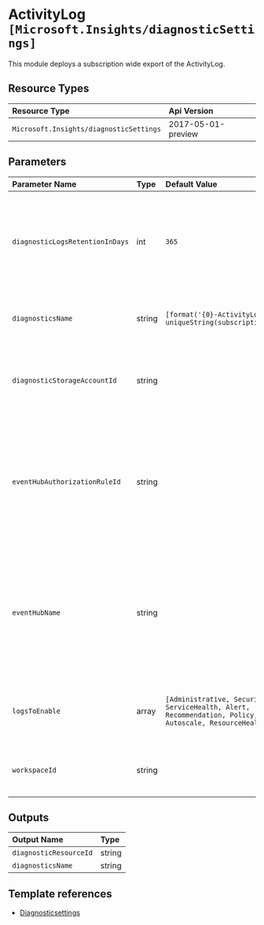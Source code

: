 # ActivityLog `[Microsoft.Insights/diagnosticSettings]`

This module deploys a subscription wide export of the ActivityLog.

## Resource Types

| Resource Type | Api Version |
| :-- | :-- |
| `Microsoft.Insights/diagnosticSettings` | 2017-05-01-preview |

## Parameters

| Parameter Name | Type | Default Value | Possible Values | Description |
| :-- | :-- | :-- | :-- | :-- |
| `diagnosticLogsRetentionInDays` | int | `365` |  | Optional. Specifies the number of days that logs will be kept for; a value of 0 will retain data indefinitely. |
| `diagnosticsName` | string | `[format('{0}-ActivityLog', uniqueString(subscription().id))]` |  | Optional. Name of the ActivityLog diagnostic settings. |
| `diagnosticStorageAccountId` | string |  |  | Optional. Resource identifier of the Diagnostic Storage Account. |
| `eventHubAuthorizationRuleId` | string |  |  | Optional. Resource ID of the event hub authorization rule for the Event Hubs namespace in which the event hub should be created or streamed to. |
| `eventHubName` | string |  |  | Optional. Name of the event hub within the namespace to which logs are streamed. Without this, an event hub is created for each log category. |
| `logsToEnable` | array | `[Administrative, Security, ServiceHealth, Alert, Recommendation, Policy, Autoscale, ResourceHealth]` | `[Administrative, Security, ServiceHealth, Alert, Recommendation, Policy, Autoscale, ResourceHealth]` | Optional. The name of logs that will be streamed. |
| `workspaceId` | string |  |  | Optional. Resource identifier of Log Analytics. |

## Outputs

| Output Name | Type |
| :-- | :-- |
| `diagnosticResourceId` | string |
| `diagnosticsName` | string |

## Template references

- [Diagnosticsettings](https://docs.microsoft.com/en-us/azure/templates/Microsoft.Insights/2017-05-01-preview/diagnosticSettings)

